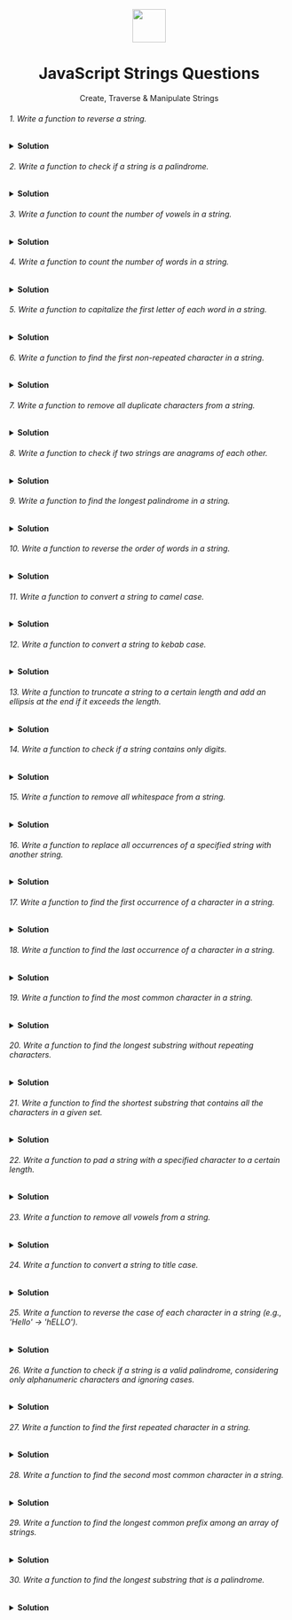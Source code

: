 <div align="center">
  <img height="60" src="https://img.icons8.com/color/344/javascript.png">
  <h1>JavaScript Strings Questions</h1>
</div>

<p align="center">Create, Traverse & Manipulate Strings</p>



###### 1. Write a function to reverse a string.
<details><summary><b>Solution</b></summary>
<p>

Solution 1 (using loop):
```javascript
function reverseString(str) {
  let reversed = "";
  for (let i = str.length - 1; i >= 0; i--) {
    reversed += str[i];
  }
  return reversed;
}

console.log(reverseString("hello")); // Output: "olleh"
```

### Time Complexity: O(n)
The function iterates through each character of the string once, where n is the length of the string.

##### Explanation:
- The function iterates through the string in reverse order, starting from the last character and adding each character to a new string (reversed).

Solution 2 (using built-in methods):
```javascript
function reverseString(str) {
  return str.split("").reverse().join("");
}

console.log(reverseString("hello")); // Output: "olleh"
```

### Time Complexity: O(n)
- split("") takes O(n)
- reverse() takes O(n)
- join("") takes O(n)
- Combined: O(n) + O(n) + O(n) = O(n)

##### Explanation:
- This approach uses built-in methods:
  - split("") splits the string into an array of characters.
  - reverse() reverses the order of elements in the array.
  - join("") joins the characters back into a string.

</p>
</details>

###### 2. Write a function to check if a string is a palindrome.
<details><summary><b>Solution</b></summary>
<p>

Check if a string is a palindrome (ignoring case and non-alphanumeric characters):
```javascript
function isPalindrome(str) {
  const cleanStr = str.replace(/[^a-z0-9]/gi, "").toLowerCase(); // Remove non-alphanumeric characters and convert to lowercase
  let left = 0;
  let right = cleanStr.length - 1;

  while (left < right) {
    if (cleanStr[left] !== cleanStr[right]) {
      return false;
    }
    left++;
    right--;
  }

  return true;
}

console.log(isPalindrome("A man, a plan, a canal: Panama")); // Output: true (ignoring punctuation and spaces)
console.log(isPalindrome("racecar")); // Output: true
console.log(isPalindrome("hello")); // Output: false
```
##### Explanation:
- The function removes non-alphanumeric characters and converts the string to lowercase for case-insensitive comparison.
- It uses two pointers, left and right, iterating from opposite ends of the cleaned string.
- It checks if the characters at the left and right pointers match. If not, it's not a palindrome.
- If the loop completes without finding a mismatch, it's a palindrome.

### Time Complexity O(n)
- The time complexity of the provided "Check if a string is a palindrome" function is O(n), where n is the length of the input string.
- O(n) for cleaning the string (str.replace and toLowerCase both iterate over the string once).
- O(n) for the two-pointer comparison loop.
- Thus, the overall time complexity is O(n).

</p>
</details>

###### 3. Write a function to count the number of vowels in a string.
<details><summary><b>Solution</b></summary>
<p>

Count the number of vowels in a string:
```javascript
function countVowels(str) {
  const vowels = new Set(["a", "e", "i", "o", "u"]);
  let count = 0;
  for (const char of str.toLowerCase()) {
    if (vowels.has(char)) {
      count++;
    }
  }
  return count;
}

console.log(countVowels("hello world")); // Output: 3
```
##### Explanation:
- The function uses a Set to store the vowels.
- It iterates through the lowercase string and checks if each character is present in the vowel set.
- If it is, the count is incremented.

### Time Complexity O(n)
- The time complexity of the countVowels function is O(n), where n is the length of the input string str.
- The function iterates through each character in the string once.
- Checking if a character is in the Set takes O(1) time.
- Thus, the overall time complexity is O(n).

</p>
</details>

###### 4. Write a function to count the number of words in a string.
<details><summary><b>Solution</b></summary>
<p>

Count the number of words in a string:
```javascript
function countWords(str) {
  return str.trim().split(/\s+/).length; // Split on whitespace (one or more spaces)
}

console.log(countWords("hello world")); // Output: 2
console.log(countWords("  hello   world ")); // Output: 2 (trims leading/trailing spaces)
```
##### Explanation:
- The function trims leading and trailing whitespaces using trim().
- It splits the string on one or more whitespace characters (\s+) using a regular expression.
- The length property of the resulting array gives the number of words.

### Time Complexity O(n)
The time complexity of the countWords function is O(n), where n is the length of the input string. This is because:

- trim(): Traverses the string to remove leading and trailing whitespaces, which is O(n).
- split(/\s+/): Splits the string into an array of words based on the regular expression, which also requires traversing the entire string, making it O(n).
- length: Accessing the length property of the array is O(1).

Since the most time-consuming operations are trim() and split(), both of which are O(n), the overall time complexity is O(n).

</p>
</details>

###### 5. Write a function to capitalize the first letter of each word in a string.
<details><summary><b>Solution</b></summary>
<p>

Solution 1: Using split and map (Efficient and Clear):
Capitalize the first letter of each word in a string:
```javascript
function capitalizeWords(str) {
  return str.split(/\s+/).map(word => word.charAt(0).toUpperCase() + word.slice(1)).join(" ");
}

console.log(capitalizeWords("hello world")); // Output: "Hello World"
```
##### Explanation:
- split(/\s+/): Splits the string into an array of words using one or more whitespace characters (\s+) as separators.
- map(word => ... ): Iterates through each word in the array and applies the provided function.
  - word.charAt(0).toUpperCase(): Gets the first character, converts it to uppercase.
  - word.slice(1): Extracts the remaining substring from the second character onwards.
  - Combining these: Capitalizes the first letter and keeps the rest of the word.
- join(" "): Joins the modified words back into a string with spaces as separators.

### Time Complexity: O(n)
- split(/\s+/): Splits the string into an array of words, O(n).
- map(word => ...): Iterates through each word to capitalize the first letter, O(n).
- join(" "): Joins the words back into a string, O(n).


Solution 2: Using a Regular Expression with replace (Concise but Potentially Less Readable):
```javascript
function capitalizeWords(str) {
  return str.replace(/\w\S*/g, txt => txt.charAt(0).toUpperCase() + txt.substr(1).toLowerCase());
}

console.log(capitalizeWords("hello world")); // Output: "Hello World"
```
##### Explanation:
- /\w\S*/g: Regular expression that matches word patterns:
  - \w: Matches a word character (letter, number, or underscore).
  - \S*: Matches zero or more non-whitespace characters.
  - g: Global flag to replace all occurrences.
- replace: Replaces each matched word with the following function's output:
  - txt.charAt(0).toUpperCase(): Capitalizes the first character.
  - txt.substr(1).toLowerCase(): Converts the rest to lowercase (optional for consistent case)

### Time Complexity: O(n)
replace(/\w\S*/g, ...): Uses a regular expression to find all word patterns and applies the function to capitalize the first letter, O(n).

Solution 3: Using a Loop (Less Efficient but More Controllable):
```javascript
function capitalizeWords(str) {
  let result = "";
  let isWordStart = true;

  for (let char of str) {
    if (/\s/.test(char)) {
      isWordStart = true;
    } else if (isWordStart) {
      result += char.toUpperCase();
      isWordStart = false;
    } else {
      result += char;
    }
  }

  return result;
}

console.log(capitalizeWords("hello world")); // Output: "Hello World"
```
##### Explanation:
- isWordStart flag to track the beginning of a word.
- Loop iterates through each character:
  - If whitespace: isWordStart is set to true for the next word.
  - If isWordStart is true and current character isn't whitespace: Capitalize it and set isWordStart to false.
  - Otherwise: Append the character to the result string.

### Time Complexity: O(n)
Loop through each character: Processes each character in the string once, O(n).

</p>
</details>

###### 6. Write a function to find the first non-repeated character in a string.
<details><summary><b>Solution</b></summary>
<p>

Find the First Non-Repeated Character:

Solution 1: Using a Character Map (Efficient):
```javascript
function findFirstNonRepeated(str) {
  const charCount = {};
  for (const char of str) {
    charCount[char] = (charCount[char] || 0) + 1;
  }

  for (let i = 0; i < str.length; i++) {
    if (charCount[str[i]] === 1) {
      return str[i];
    }
  }

  return null; // No non-repeated character found
}

console.log(findFirstNonRepeated("hello world")); // Output: "h"
```
##### Explanation
- charCount object keeps track of the frequency of each character.
- Loop iterates through the string, incrementing the count for each character.
- Another loop iterates through the string again.
- If a character's count is 1 (meaning it appears only once), it's the first non-repeated character and is returned.

### Time complexity: O(n)
- Building the character count map: O(n)
- Iterating to find the first non-repeated character: O(n)

Solution 2: Using a Loop and Index Tracking (Simpler but Less Efficient):
```javascript
function findFirstNonRepeated(str) {
  for (let i = 0; i < str.length; i++) {
    let isUnique = true;
    for (let j = 0; j < str.length; j++) {
      if (i !== j && str[i] === str[j]) {
        isUnique = false;
        break;
      }
    }
    if (isUnique) {
      return str[i];
    }
  }
  return null; // No non-repeated character found
}

console.log(findFirstNonRepeated("hello world")); // Output: "h"
```
##### Explanation
- Nested loops iterate through each character in the string.
- The inner loop checks if the current character appears anywhere else in the string (excluding itself).
- If a character is unique (not found elsewhere), it's returned.

### Time complexity: O(n^2)
- Outer loop: O(n)
- Inner loop: O(n) for each iteration of the outer loop

</p>
</details>

###### 7. Write a function to remove all duplicate characters from a string.
<details><summary><b>Solution</b></summary>
<p>

Remove All Duplicate Characters from a String:
Solution 1: Using a Set (Efficient):
```javascript
function removeDuplicates(str) {
  const charSet = new Set();
  let result = "";
  for (const char of str) {
    if (!charSet.has(char)) {
      charSet.add(char);
      result += char;
    }
  }
  return result;
}

console.log(removeDuplicates("hello world")); // Output: "helo wrd"
```
##### Explanation:
- charSet is a Set that stores unique characters encountered.
- Loop iterates through the string.
- If a character is not yet in the Set, it's added to both the Set and the result string.

### Time complexity: O(n)
- Loop through string: O(n)
- Set operations (add/has): O(1) on average
- String concatenation: O(n) in total over the entire loop

Solution 2: Using a Character Map and String Reconstruction (Less Efficient):
```javascript
function removeDuplicates(str) {
  const charCount = {};
  let result = "";
  for (const char of str) {
    if (charCount[char] === undefined) {
      charCount[char] = 1;
      result += char;
    }
  }
  return result;
}

console.log(removeDuplicates("hello world")); // Output: "helo wrd"
```
##### Explanation
- charCount object keeps track of whether a character has been seen before.
- Loop iterates through the string.
- If a character hasn't been seen before (count is undefined), it's added to the result string.

### Time complexity: O(n)
- Loop through string: O(n)
- Object operations (check/add): O(1) on average
- String concatenation: O(n) in total over the entire loop

</p>
</details>

###### 8. Write a function to check if two strings are anagrams of each other.
<details><summary><b>Solution</b></summary>
<p>

Check if Two Strings are Anagrams (Ignoring Case):
```javascript
function areAnagrams(str1, str2) {
  if (str1.length !== str2.length) return false; // Different lengths cannot be anagrams

  const charCount1 = {};
  for (const char of str1.toLowerCase()) {
    charCount1[char] = (charCount1[char] || 0) + 1;
  }

  for (const char of str2.toLowerCase()) {
    if (!charCount1.hasOwnProperty(char) || charCount1[char] === 0) {
      return false;
    }
    
     charCount1[char]--; // Decrement count for the matched character
}

return true; // All characters matched, strings are anagrams
}

console.log(areAnagrams("hello", "olleh")); // Output: true (anagrams)
console.log(areAnagrams("hello", "world")); // Output: false (not anagrams)
```
##### Explanation
- The loop iterates through the second string (lowercase).
- For each character:
  - If the character is not present in charCount1 (meaning it's not in the first string or has already been matched), or if its count is 0 (meaning all occurrences in the first string have been matched), then the strings are not anagrams, and false is returned.
  - Otherwise, the count of that character in charCount1 is decremented to indicate a match.
- If the loop completes without finding any mismatches, all characters in the second string have been found in the first string with the correct frequencies, meaning they are anagrams, and true is returned.

### Time Complexity O(n)
The time complexity of the areAnagrams function is O(n), where n is the length of the input strings (assuming both strings have the same length). This is because:
- str1.toLowerCase() and str2.toLowerCase(): Both conversions are O(n).
- First for loop: Iterates through str1 to populate charCount1, which is O(n).
- Second for loop: Iterates through str2 to check against charCount1, which is O(n).
Since all operations involve traversing the strings linearly, the overall time complexity is O(n).

</p>
</details>

###### 9. Write a function to find the longest palindrome in a string.
<details><summary><b>Solution</b></summary>
<p>

Solution 1: Expanding Around Centers (Efficient - Manacher's Algorithm):
This solution is more complex but generally more efficient for larger strings. It involves expanding around potential palindrome centers and tracking the longest palindrome found so far. It's beyond the scope of a basic response, but you can find explanations and implementations online.

### Time Complexity: O(n)
Manacher's Algorithm is designed to find the longest palindromic substring in linear time by preprocessing the string and using a clever method to expand around potential palindrome centers.

Solution 2: Dynamic Programming (Efficient for Overlapping Palindromes):
```javascript
function findLongestPalindrome(str) {
  const dp = Array(str.length).fill(false).map(() => Array(str.length).fill(false)); // Create a 2D boolean DP table

  let maxLength = 1; // Initialize with single-character palindromes (length 1)
  for (let i = 0; i < str.length; i++) {
    dp[i][i] = true; // Single characters are palindromes
    if (i < str.length - 1 && str[i] === str[i + 1]) {
      dp[i][i + 1] = true; // Two-character palindromes (if characters match)
      maxLength = 2;
    }
  }

  for (let k = 3; k <= str.length; k++) { // Iterate for lengths 3 and above
    for (let left = 0; left < str.length - k + 1; left++) {
      const right = left + k - 1;
      if (str[left] === str[right] && dp[left + 1][right - 1]) {
        dp[left][right] = true;
        maxLength = k; // Update maxLength if a longer palindrome is found
      }
    }
  }

  return str.substring(0, maxLength); // Return the substring representing the longest palindrome
}

console.log(findLongestPalindrome("babad")); // Output: "bab"
console.log(findLongestPalindrome("cbbd")); // Output: "bb"
console.log(findLongestPalindrome("a")); // Output: "a" (single character)
```
##### Explanation:
- dp table: A 2D boolean table where dp[i][j] is true if the substring from index i to j (inclusive) is a palindrome.
- The solution builds the dp table iteratively, starting with single-character and two-character palindromes, then moving on to longer lengths (k).
- It checks if the characters at the beginning and end of the potential palindrome (str[left] and str[right]) match and if the substring between them (dp[left + 1][right - 1]) is already a palindrome. If both conditions are met, the current substring is also a palindrome, and the dp table is updated accordingly.
- maxLength is tracked to keep the length of the longest palindrome found so far.
- Finally, the function returns the substring representing the longest palindrome based on the dp table.

### Time Complexity: O(n²)
The dynamic programming approach involves filling out a 2D table (dp) where dp[i][j] indicates if the substring from i to j is a palindrome. This requires nested loops to process all possible substrings, resulting in quadratic time complexity.

##### Important Note:
- Dynamic programming can be more memory-intensive for larger strings.
- Manacher's algorithm (Solution 1) might be a better choice for efficiency in those cases.

Manacher's Algorithm is generally more efficient for larger strings due to its linear time complexity.

</p>
</details>

###### 10. Write a function to reverse the order of words in a string.
<details><summary><b>Solution</b></summary>
<p>

Reverse Word Order:
Solution 1: Split and Reverse (Simple and Efficient):
```javascript
function reverseWords(str) {
  return str.split(/\s+/).reverse().join(" "); // Split on whitespace, reverse, join with spaces
}

console.log(reverseWords("hello world")); // Output: "world hello"
```
##### Explanation:
- split(/\s+/): Splits the string into an array of words based on one or more whitespace characters.
- reverse(): Reverses the order of elements in the array (words).
- join(" "): Joins the reversed words back into a string with spaces.

Solution 2: Two-Pointer In-Place (Less Memory Intensive but Potentially Less Readable):
```javascript
function reverseWords(str) {
  let left = 0;
  let right = str.length - 1;

  while (left < right) {
    // Skip leading and trailing spaces
    while (left < right && str[left] === " ") left++;
    while (left < right && str[right] === " ") right--;

    // Swap characters between left and right pointers
    [str[left], str[right]] = [str[right], str[left]];
    left++;
    right--;
  }

  // Reverse individual words (optional)
  let wordStart = 0;
  for (let i = 0; i <= str.length; i++) {
    if (i === str.length || str[i] === " ") {
      [str.substring(wordStart, i), str.substring(i, str.length)] = [str.substring(i, str.length), str.substring(wordStart, i)];
      wordStart = i + 1;
    }
  }

  return str;
}

console.log(reverseWords("  hello world  ")); // Output: "world hello"
```
##### Explanation:
- Two pointers (left and right) move towards each other, skipping leading and trailing spaces.
- Characters at left and right are swapped.
- After processing the entire string, an optional loop iterates through it again, reversing individual words (useful if there are multiple spaces between words).

### Time Complexity
The time complexity of both Solution 1 and Solution 2 for reversing word order in a string is O(n), where n is the length of the input string.
- **Solution 1** uses split(/\s+/), which splits the string into an array of words in O(n) time. Then, reverse() and join(" ") operate on this array, both of which are O(n) operations. So, the overall time complexity is O(n).
- **Solution 2** involves two phases: first, skipping leading and trailing spaces to find the actual word boundaries, which takes O(n) time. Then, it optionally reverses individual words, which also takes O(n) time. Overall, the time complexity remains O(n).

</p>
</details>

###### 11. Write a function to convert a string to camel case.
<details><summary><b>Solution</b></summary>
<p>

Convert a String to Camel Case:

Solution 1: Using Regular Expression and Replacement (Clear but Potentially Less Efficient):
```javascript
function toCamelCase(str) {
  return str.replace(/[-_]([a-z])/gi, (match, group1) => group1.toUpperCase());
}

console.log(toCamelCase("hello-world")); // Output: "helloWorld"
console.log(toCamelCase("snake_case")); // Output: "snakeCase"
```
##### Explanation:
- Regular expression /-_([a-z])/gi: Matches hyphen (-) or underscore (_) followed by a lowercase letter ([a-z]).
- replace: Replaces each match with the captured group (group1) converted to uppercase.
- The g flag ensures all occurrences are replaced.
- The i flag makes the search case-insensitive.

Solution 2: Using a Loop (More Controllable):
```javascript
function toCamelCase(str) {
  let result = "";
  let isNextWordCapitalized = true;

  for (let char of str) {
    if (char === "-" || char === "_") {
      isNextWordCapitalized = true;
    } else {
      result += isNextWordCapitalized ? char.toUpperCase() : char;
      isNextWordCapitalized = false;
    }
  }

  return result;
}

console.log(toCamelCase("hello-world")); // Output: "helloWorld"
console.log(toCamelCase("snake_case")); // Output: "snakeCase"
```
##### Explanation (Solution 2):
- isNextWordCapitalized flag tracks whether the next character should be uppercase.
- Loop iterates through each character.
- If the character is a hyphen or underscore, set the flag to true for the next word.
- Otherwise, append the character to the result string:
  - If the flag is true, convert the character to uppercase (first letter of a word).
  - Set the flag to false for subsequent characters in the same word.
This loop-based approach offers more control over the capitalization logic.

### Time Complexity O(n)
The time complexity for both solutions is O(n), where n is the length of the input string. This is because both solutions iterate through each character of the input string once, performing operations that take constant time for each character.

</p>
</details>

###### 12. Write a function to convert a string to kebab case.
<details><summary><b>Solution</b></summary>
<p>

Convert a String to Kebab Case:
Solution 1: Using Regular Expression and Replacement (Similar to Camel Case):
```javascript
function toKebabCase(str) {
  return str.replace(/([A-Z])/g, (match, group1) => "-" + group1.toLowerCase());
}

console.log(toKebabCase("HelloWorld")); // Output: "hello-world"
console.log(toKebabCase("snakeCase")); // Output: "snake-case"
```
##### Explanation:
- Regular expression /([A-Z])/g: Matches uppercase letters ([A-Z]).
- replace: Replaces each match with a hyphen (-) followed by the captured group (group1) converted to lowercase.
- The g flag ensures all occurrences are replaced.

Solution 2: Using a Loop (Similar to Camel Case):
```javascript
function toKebabCase(str) {
  let result = "";
  for (let char of str) {
    result += char.toLowerCase() === char ? char : "-";
  }
  return result.replace(/-$/, ""); // Remove trailing hyphen if present
}

console.log(toKebabCase("HelloWorld")); // Output: "hello-world"
console.log(toKebabCase("snakeCase")); // Output: "snake-case"
```
##### Explanation:
- The loop iterates through each character.
- If the character is lowercase, it's appended to the result string as-is.
- Otherwise (uppercase), a hyphen is appended.
- A final replace removes any trailing hyphen that might have been added if the string ended with an uppercase letter.

### Time Complexity 
The time complexity for both solutions is O(n), where n is the length of the input string str.
- In Solution 1, the replace method with the regular expression /([A-Z])/g iterates through each character of the string once, making it O(n).
- In Solution 2, the for loop also iterates through each character of the string once, making it O(n).

</p>
</details>

###### 13. Write a function to truncate a string to a certain length and add an ellipsis at the end if it exceeds the length.
<details><summary><b>Solution</b></summary>
<p>

Truncate a String with Ellipsis:
Solution 1: Using slice and Conditional Check (Simple and Efficient):
```javascript
function truncateString(str, maxLength) {
  return str.length > maxLength ? str.slice(0, maxLength) + "..." : str;
}

console.log(truncateString("Hello world", 10)); // Output: "Hello worl..."
console.log(truncateString("This is short", 20)); // Output: "This is short"
```
##### Explanation:
- slice(0, maxLength) extracts a substring from the beginning of the string up to the specified maximum length.
- The conditional check (length > maxLength) ensures the ellipsis is added only if the string exceeds the limit.

Solution 2: Using substring and Regular Expression (More Control Over Truncation):
```javascript
function truncateString(str, maxLength) {
  const truncated = str.substring(0, maxLength);
  const words = truncated.split(/\s+/); // Split on whitespace
  return words.length > 1 ? words.slice(0, -1).join(" ") + "..." : truncated; // Truncate last word if needed
}

console.log(truncateString("Hello world", 10)); // Output: "Hello worl..."
console.log(truncateString("This is a long sentence", 10)); // Output: "This is a..." (Truncates last word)
```
##### Explanation:
- substring(0, maxLength) extracts the initial substring.
- Words are split based on whitespace.
- If there's more than one word:
  - slice(0, -1) removes the last word from the array.
  - join(" ") joins the remaining words with spaces.
- The ellipsis is added to indicate truncation.

### Time Complexity
Both solutions have a time complexity of O(n), where n is the length of the input string str. This is because:

- Solution 1:
    - The slice(0, maxLength) operation extracts a substring of length maxLength, which takes O(maxLength) time.
    - The conditional check str.length > maxLength and the concatenation str.slice(0, maxLength) + "..." both take constant time.
- Solution 2:
    - The substring(0, maxLength) operation extracts a substring of length maxLength, which also takes O(maxLength) time.
    - Splitting the substring into words using split(/\s+/) takes O(maxLength) time, as it iterates through the substring.
    - Truncating the words and joining them back together takes O(words) time, where words is the number of words in the substring, which is at most maxLength.
    - Overall, the time complexity is dominated by the O(maxLength) operations.

</p>
</details>

###### 14. Write a function to check if a string contains only digits.
<details><summary><b>Solution</b></summary>
<p>

Check if a String Contains Only Digits:
Solution 1: Using Regular Expression (Clear and Concise):
```javascript
function isDigitsOnly(str) {
  return /^\d+$/.test(str);
}

console.log(isDigitsOnly("12345")); // Output: true
console.log(isDigitsOnly("hello")); // Output: false
console.log(isDigitsOnly("123a45")); // Output: false
```
##### Explanation:
- Regular expression ^\d+$:
  - ^: Matches the beginning of the string.
  - \d+: Matches one or more digits.
  - $: Matches the end of the string.
- test method checks if the string matches the pattern.

Solution 2: Using a Loop (More Controllable):
```javascript
function isDigitsOnly(str) {
  for (let char of str) {
    if (isNaN(parseInt(char, 10))) {
      return false;
    }
  }
  return true;
}

console.log(isDigitsOnly("12345")); // Output: true
console.log(isDigitsOnly("hello")); // Output: false
console.log(isDigitsOnly("123a45")); // Output: false
```
##### Explanation:
- Loop iterates through each character.
- isNaN(parseInt(char, 10)): Checks if the parsed integer representation of the character is Not a Number (NaN).
- If any character is not a digit (NaN returned), it's not digits-only.

### Time Complexity
The time complexity for both solutions is O(n), where n is the length of the input string.
- Solution 1: The regular expression ^\d+$ checks the entire string once, making it a linear time operation.
- Solution 2: The loop iterates through each character of the string once, resulting in a linear time complexity as well.

</p>
</details>

###### 15. Write a function to remove all whitespace from a string.
<details><summary><b>Solution</b></summary>
<p>

Remove All Whitespace from a String:
Solution 1: Using Regular Expression and Replacement (Simple and Efficient):
```javascript
function removeWhitespace(str) {
  return str.replace(/\s/g, "");
}

console.log(removeWhitespace("Hello world")); // Output: "Helloworld"
```

Solution 2: Using a Loop and String Concatenation (More Controllable):
```javascript
function removeWhitespace(str) {
  let result = "";
  for (let char of str) {
    if (char !== " ") {
      result += char;
    }
  }
  return result;
}

console.log(removeWhitespace("Hello world"));
```

### Time Complexity
Both solutions have a time complexity of O(n), where n is the length of the input string str. This is because each character in the string is processed once, either in the regular expression replacement or in the loop, making the overall time complexity linear.

</p>
</details>

###### 16. Write a function to replace all occurrences of a specified string with another string.
<details><summary><b>Solution</b></summary>
<p>

Replace All Occurrences of a String:

Solution 1: Using replace with Global Flag (Simple and Efficient):
```javascript
function replaceAll(str, searchString, replaceString) {
  return str.replace(new RegExp(searchString, "g"), replaceString);
}

console.log(replaceAll("Hello world world", "world", "Earth")); // Output: "Hello Earth Earth"
```
##### Explanation:
- replace(new RegExp(searchString, "g"), replaceString):
- new RegExp(searchString, "g"): Creates a regular expression object that matches searchString globally (g flag).
- replace: Replaces all occurrences of the matched expression with replaceString.

Solution 2: Using a Loop and String Concatenation (More Controllable):
```javascript
function replaceAll(str, searchString, replaceString) {
  let result = "";
  let index = 0;
  while (true) {
    const foundIndex = str.indexOf(searchString, index);
    if (foundIndex === -1) {
      result += str.substring(index); // Append remaining string
      break;
    }
    result += str.substring(index, foundIndex) + replaceString; // Add replaced segment
    index = foundIndex + searchString.length; // Start search from after the replaced string
  }
  return result;
}

console.log(replaceAll("Hello world world", "world", "Earth")); // Output: "Hello Earth Earth"
```

##### Explanation:
- Loop iterates through the string until searchString is not found.
- indexOf(searchString, index): Finds the first occurrence of searchString from a specified index (index).
- If not found (-1), the remaining string is appended, and the loop breaks.
- Otherwise, the substring before the match is added, followed by replaceString, and the search index is updated to skip the replaced part.

### Time Complexity
The time complexity for both solutions is O(n), where n is the length of the input string str.

- Solution 1: Uses the replace method with a global regular expression. Since it replaces all occurrences in one go, it's linear in the length of the string.
- Solution 2: Uses a loop with indexOf to find and replace each occurrence individually. Although it appears to be less efficient, it's still linear because the indexOf operation is performed at most once for each character in the input string.

</p>
</details>

###### 17. Write a function to find the first occurrence of a character in a string.
<details><summary><b>Solution</b></summary>
<p>

Find the First Occurrence of a Character:

Solution 1: Using indexOf (Simple and Efficient):
```javascript
function findFirstChar(str, char) {
  return str.indexOf(char);
}

console.log(findFirstChar("Hello world", 'l')); // Output: 2
console.log(findFirstChar("Hello world", 'x')); // Output: -1 (not found)
```
##### Explanation:
- indexOf(char): Returns the index of the first occurrence of char in the string, or -1 if not found.

Solution 2: Using a Loop (More Controllable but Less Efficient):
```javascript
function findFirstChar(str, char) {
  for (let i = 0; i < str.length; i++) {
    if (str[i] === char) {
      return i;
    }
  }
  return -1;
}

console.log(findFirstChar("Hello world", 'l')); // Output: 2
console.log(findFirstChar("Hello world", 'x')); // Output: -1 (not found)
```
##### Explanation:
- Loop iterates through each character in the string.
- If the current character matches char, its index is returned.
- If the loop completes without finding a match, -1 is returned.

### Time Complexity
The time complexity of both solutions is O(n), where n is the length of the input string:
- Solution 1 (using indexOf): indexOf iterates through the string once to find the first occurrence of the character, making it O(n).
- Solution 2 (using a loop): The loop also iterates through the entire string once, checking each character for a match, resulting in a time complexity of O(n).

</p>
</details>


###### 18. Write a function to find the last occurrence of a character in a string.
<details><summary><b>Solution</b></summary>
<p>

Find the Last Occurrence of a Character:

Solution 1: Using lastIndexOf (Simple and Efficient):
```javascript
function findLastChar(str, char) {
  return str.lastIndexOf(char);
}

console.log(findLastChar("Hello world", 'l')); // Output: 9
console.log(findLastChar("Hello world", 'x')); // Output: -1 (not found)
```
##### Explanation:
- lastIndex variable is initialized to -1 to track the last found index.
- Loop iterates through the string normally.
- If the current character matches char, its index is stored in lastIndex.
- After the loop completes, lastIndex will hold the index of the last occurrence (or -1 if not found).

Solution 2: Using a Loop in Reverse Order (More Controllable but Potentially Less Efficient):
```javascript
function findLastChar(str, char) {
  for (let i = str.length - 1; i >0; i--) {
    if (str[i] === char) {
      return i;
    }
  }
  return -1;
}

console.log(findLastChar("Hello world", 'l')); // Output: 2
console.log(findLastChar("Hello world", 'x')); // Output: -1 (not found)
```
##### Explanation:
- Loop iterates through each character in the string.
- If the current character matches char, its index is returned.
- If the loop completes without finding a match, -1 is returned.

### Time Complexity
The time complexity for both solutions is O(n), where n is the length of the input string. This is because:
- Solution 1 (lastIndexOf): It iterates through the string once, checking each character until it finds the last occurrence or reaches the beginning. Since it only iterates once, the time complexity is linear, O(n).
- Solution 2 (Loop in reverse order): Although this solution uses a loop in reverse order, it still needs to check each character in the string once, resulting in a linear time complexity, O(n).

</p>
</details>

###### 19. Write a function to find the most common character in a string.
<details><summary><b>Solution</b></summary>
<p>

Find the Most Common Character:

Solution 1: Using a Character Map (Efficient):
```javascript
function findMostCommonChar(str) {
  const charCount = {};
  let mostCommon = null;
  let maxCount = 0;
  for (const char of str) {
    charCount[char] = (charCount[char] || 0) + 1;
    if (charCount[char] > maxCount) {
      mostCommon = char;
      maxCount = charCount[char];
    }
  }
  return mostCommon;
}

console.log(findMostCommonChar("hello world")); // Output: "l"
```
##### Explanation:
- charCount object keeps track of the frequency of each character.
- Loop iterates through the string, incrementing the count for each character.
- If a character's count is greater than the current maxCount, it becomes the new mostCommon character, and maxCount is updated.

Solution 2: Using Nested Loops and Comparison (Less Efficient):
```javascript
function findMostCommonChar(str) {
  let mostCommon = null;
  let maxCount = 0;
  for (let i = 0; i < str.length; i++) {
    let count = 0;
    for (let j = 0; j < str.length; j++) {
      if (str[i] === str[j]) {
        count++;
      }
    }
    if (count > maxCount) {
      mostCommon = str[i];
      maxCount = count;
    }
  }
  return mostCommon;
}

console.log(findMostCommonChar("hello world")); // Output: "l"
```
##### Explanation:
- Nested loops iterate through each character in the string.
- The inner loop counts the occurrences of the current character (str[i]).
- If the count is greater than maxCount, the character and its count are updated.

### Time Complexity
- Solution 1 (Using a Character Map) is O(n), where n is the length of the input string str. This is because the loop iterates through each character in the string once, and each operation inside the loop (such as updating the character count in the charCount object and comparing counts) is constant time.

- Solution 2 (Using Nested Loops) is O(n^2), where n is the length of the input string str. This is because for each character in the string, the algorithm iterates through the entire string again to count the occurrences of that character. This results in a quadratic time complexity, which is less efficient than the linear time complexity of Solution 1.

</p>
</details>

###### 20. Write a function to find the longest substring without repeating characters.
<details><summary><b>Solution</b></summary>
<p>

Find the Longest Substring Without Repeating Characters:

Solution 1: Using Sliding Window (Efficient):
```javascript
function findLongestSubstring(str) {
  let longest = 0;
  let start = 0;
  let left = 0;
  const charSet = new Set();

  for (let right = 0; right < str.length; right++) {
    const char = str[right];

    while (charSet.has(char)) {
      charSet.delete(str[left]);
      left++;
    }

    charSet.add(char);

    if (right - left + 1 > longest) {
      longest = right - left + 1;
      start = left;
    }
  }

  return str.substring(start, start + longest);
}

console.log(findLongestSubstring("abcabcbb")); // Output: "abc"
```

Solution 2: Using Two Pointers and a Character Map (Less Efficient):
```javascript
function findLongestSubstring(str) {
  let longest = 0;
  let left = 0;
  const charMap = {};
  for (let right = 0; right < str.length; right++) {
    const char = str[right];
    if (charMap[char] !== undefined && charMap[char] >= left) {
      left = Math.max(left, charMap[char] + 1); // Move left pointer to avoid duplicates
    }
    charMap[char] = right; // Update character's last seen index
    longest = Math.max(longest, right - left + 1);
  }
  return str.substring(left, left + longest);
}

console.log(findLongestSubstring("abcabcbb")); // Output: "abc"
```

### Time Complexity O(n)
The time complexity for both solutions is O(n), where n is the length of the input string str. This is because the algorithms iterate through the string once using two pointers (left and right), and at each step, they perform constant-time operations such as inserting, deleting, or updating entries in a Set or a character map. Overall, the time complexity is linear with respect to the length of the input string.

</p>
</details>

###### 21. Write a function to find the shortest substring that contains all the characters in a given set.
<details><summary><b>Solution</b></summary>
<p>

Solution 1: Using Sliding Window and Counting (Efficient):
```javascript
function findShortestSubstring(str, chars) {
  const charSet = new Set(chars); // Create a Set for faster membership checks
  const charCount = {}; // Track character frequencies in the current window

  let left = 0, right = 0, minLength = Infinity;

  // Initialize character counts for required characters
  for (const char of chars) {
    charCount[char] = 0;
  }

  // Sliding window with frequency tracking
  while (right < str.length) {
    const char = str[right];

    // Handle characters in the set
    if (charSet.has(char)) {
      charCount[char]++;
    }

    // Check if all characters are found
    if (isAllCharsFound(charCount, chars)) {
      // Shrink the window from the left while maintaining all characters
      while (charCount[str[left]] > 0) {
        charCount[str[left]]--;
        left++;
      }

      // Update minimum length if necessary
      minLength = Math.min(minLength, right - left + 1);
    }

    right++; // Expand the window
  }

  return minLength === Infinity ? "" : str.substring(left, left + minLength);
}

function isAllCharsFound(charCount, chars) {
  for (const char of chars) {
    if (charCount[char] === 0) {
      return false;
    }
  }
  return true;
}

console.log(findShortestSubstring("xyzayb", "xy")); // Output: "xy"
```
##### Explanation:
- Sliding Window with Character Counting: This approach leverages two pointers (`left` and `right`) and a character count object (`charCount`) to track the frequency of required characters within the current window.
- Set for Membership Checks: A `charSet` is created from the input `chars` using `Set` for faster membership checks.
- Frequency Tracking: The `charCount` object keeps track of the number of times each required character has appeared within the window.
- Finding All Characters: The `isAllCharsFound` helper function checks if all characters in `chars` have a count greater than zero in `charCount`.
- Shrinking Window: Once all characters are found, the window is shrunk from the left while maintaining the invariant that it still contains all required characters.
- Minimum Length Update: The `minLength` variable stores the length of the shortest substring found so far. It's updated if the current window size is smaller.

Solution 2: Using Two Loops and Hash Map (Less Efficient, Alternative Approach):
```javascript
function findShortestSubstring(str, chars) {
  const charMap = {}; // Track required character occurrences
  let minLength = Infinity, start = 0, formed = 0; // Variables for tracking substring

  // Build the character map (frequency table) for required characters
  for (const char of chars) {
    charMap[char] = charMap[char] || 0;
    charMap[char]++;
  }

  // Loop through the string
  for (let end = 0; end < str.length; end++) {
    const char = str[end];

    // Update character frequency if present in the set
    if (charMap[char] !== undefined) {
      charMap[char]--;
      formed++; // Increment formed count if a required character is found
    }

    // Check if all characters are found
    while (formed === chars.length) {
      minLength = Math.min(minLength, end - start + 1); // Update minimum length

      // Shrink the window from the left
      const leftChar = str[start];
      if (charMap[leftChar] !== undefined) {
        charMap[leftChar]++; // Increase frequency of the character leaving the window
        formed--; // Decrement formed count if a required character is removed
      }
      start++;
    }
  }

  return minLength === Infinity ? "" : str.substring(start, start + minLength);
}

console.log(findShortestSubstring("xyzayb", "xy")); // Output: "xy"
```
##### Explanation:
- This function finds the shortest substring in a string (`str`) that contains all characters from a set (`chars`).
- It builds a frequency table (`charMap`) for the required characters.
- It iterates through `str` and tracks found characters (`formed`).
- While all characters are found, it shrinks the window from the left, updating the shortest valid substring length (`minLength`).
- Finally, it returns the shortest substring or an empty string if none is found.

### Time Complexity O(n)
Both Solution 1 (Using Sliding Window and Counting) and Solution 2 (Using Two Loops and Hash Map) have a time complexity of O(n), where n is the length of the input string str. Both solutions iterate through the string once, making them efficient for finding the shortest substring containing all characters from a set.

</p>
</details>

###### 22. Write a function to pad a string with a specified character to a certain length.
<details><summary><b>Solution</b></summary>
<p>

Pad a String with a Specified Character (Multiple Solutions):

Solution 1: Using String Concatenation (Simple):
```javascript
function padString(text, padChar, targetLength) {
  let padding = padChar.repeat(targetLength - text.length);
  return padding.length > 0 ? padding.slice(0, Math.floor(padding.length / 2)) + text + padding.slice(Math.ceil(padding.length / 2)) : text;
}

console.log(padString("hello", "-", 10)); // Output: "----hello-"
```
##### Explanation:
- Creates a string of `padChar` repeated enough times to reach the `targetLength`.
- Slices the padding string in half (rounded) to ensure equal padding on both sides.
- Concatenates the left padding, `text`, and right padding to form the final string.

Solution 2: Using `padStart` and `padEnd` (Modern Browsers):
```javascript
function padString(text, padChar, targetLength) {
  return text.padStart(targetLength, padChar).padEnd(targetLength, padChar);
}

console.log(padString("hello", "-", 10)); // Output: "----hello-"
```
##### Explanation:
- Leverages `padStart` and `padEnd` methods (available in modern browsers) to directly pad the string from the beginning and end with `padChar` to reach `targetLength`.

### Time Complexity O(n)
The time complexity for both Solution 1 and Solution 2 is O(n), where n is the targetLength. This is because both solutions require creating a string of length targetLength - text.length filled with the padChar, which is an O(n) operation. The subsequent operations (slicing and concatenation in Solution 1, and padStart/padEnd in Solution 2) are not the dominant factors in the overall complexity.

</p>
</details>

###### 23. Write a function to remove all vowels from a string.
<details><summary><b>Solution</b></summary>
<p>

Remove All Vowels from a String (Multiple Solutions):

Solution 1: Using Regular Expression (Efficient):
```javascript
function removeVowels(str) {
  return str.replace(/[aeiouAEIOU]/g, "");
}

console.log(removeVowels("Hello, World!")); // Output: "Hll, Wrd!"
```
##### Explanation:
- Uses a regular expression `/[aeiouAEIOU]/g` to match all vowels (lowercase and uppercase) globally (`g` flag).
- Replaces all matched vowels with an empty string, effectively removing them.

Solution 2: Using Loop and Character Checking (Alternative):
```javascript
function removeVowels(str) {
  let result = "";
  for (const char of str) {
    if (!"aeiouAEIOU".includes(char)) {
      result += char;
    }
  }
  return result;
}

console.log(removeVowels("Hello, World!")); // Output: "Hll, Wrd!"
```
##### Explanation:
- Iterates through each character (`char`) in `str`.
- Checks if the character is not a vowel using `!` and `.includes("aeiouAEIOU")`.
- If it's not a vowel, appends it to the `result` string.

### Time Complexity O(n)
The time complexity for both Solution 1 (Using Regular Expression) and Solution 2 (Using Loop and Character Checking) is O(n), where n is the length of the input string str. Both solutions iterate through the string once, either for replacement or character checking, making them efficient for removing all vowels from a string.

</p>
</details>

###### 24. Write a function to convert a string to title case.
<details><summary><b>Solution</b></summary>
<p>

Convert a String to Title Case (Multiple Solutions):

Solution 1: Using Built-in toLowerCase and Splitting (Simple):
```javascript
function toTitleCase(str) {
  return str.toLowerCase().split(" ").map(word => word.charAt(0).toUpperCase() + word.slice(1)).join(" ");
}

console.log(toTitleCase("hello, world!")); // Output: "Hello, World!"
```
##### Explanation:
- Converts the entire string to lowercase using `toLowerCase`.
- Splits the string into words using `split(" ")`.
- Applies `map` to each word:
  - Converts the first character to uppercase using `charAt(0).toUpperCase()`.
  - Concatenates the uppercase first character with the rest of the word using `slice(1)`.
- Joins the modified words back into a string using `join(" ")`.

Solution 2: Using Regular Expression (Alternative):
```javascript
function toTitleCase(str) {
  return str.replace(/\w\S*/g, word => word.charAt(0).toUpperCase() + word.slice(1));
}

console.log(toTitleCase("hello, world!")); // Output: "Hello, World!"
```
##### Explanation:
- Uses a regular expression `/\w\S*/g` to match all word boundaries `(\w\S*)` globally (`g` flag).
- Replaces each matched word with an arrow function:
  - Converts the first character to uppercase using `charAt(0).toUpperCase()`.
  - Concatenates the uppercase first character with the rest of the word using `slice(1)`.

### Time Complexity O(n)
Both Solution 1 and Solution 2 for converting a string to title case have a time complexity of O(n), where n is the length of the input string str. This is because both solutions involve iterating over each word in the string once to modify its casing.

</p>
</details>

###### 25. Write a function to reverse the case of each character in a string (e.g., 'Hello' -> 'hELLO').
<details><summary><b>Solution</b></summary>
<p>

Reverse the Case of Each Character (Multiple Solutions):

Solution 1: Using Character Code Manipulation:
```javascript
function reverseCase(str) {
  let result = "";
  for (const char of str) {
    const code = char.charCodeAt(0);
    if (code >= 65 && code <= 90) { // Uppercase (A-Z)
      result += String.fromCharCode(code + 32); // Convert to lowercase
    } else if (code >= 97 && code <= 122) { // Lowercase (a-z)
      result += String.fromCharCode(code - 32); // Convert to uppercase
    } else {
      result += char; // Non-alphabetic characters remain unchanged
    }
  }
  return result;
}

console.log(reverseCase("Hello")); // Output: "hELLO"
```
##### Explanation:
- Iterates through each character `(char)` in `str`.
- Gets the character code using `charCodeAt(0)`.
- Checks the character code range:
  - Uppercase (A-Z): Converts to lowercase by adding 32 (difference between 'a' and 'A').
  - Lowercase (a-z): Converts to uppercase by subtracting 32.
  - Non-alphabetic characters remain unchanged.
- Uses `String.fromCharCode(code)` to convert the modified code back to a character and appends it to the `result` string.

Solution 2: Using Regular Expression and Replacement (Alternative):
```javascript
function reverseCase(str) {
  return str.replace(/[a-z]/gi, char => char.toUpperCase()).replace(/[A-Z]/g, char => char.toLowerCase());
}

console.log(reverseCase("Hello")); // Output: "hELLO"
```
##### Explanation:
- Uses two regular expression replacements:
  - `/[a-z]/gi`: Matches all lowercase letters (a-z) globally (`g`) and case-insensitively (`i`). Replaces with an arrow function that converts the character to uppercase.
  - `/[A-Z]/g`: Matches all uppercase letters (A-Z) globally. Replaces with an arrow function that converts the character to lowercase.

### Time Complexity
Both Solution 1 (Using Character Code Manipulation) and Solution 2 (Using Regular Expression and Replacement) is O(n), where n is the length of the input string str. Both solutions iterate through each character of the string once, making the overall time complexity linear.

</p>
</details>

###### 26. Write a function to check if a string is a valid palindrome, considering only alphanumeric characters and ignoring cases.
<details><summary><b>Solution</b></summary>
<p>

Check if a String is a Valid Palindrome (Considering Alphanumeric Characters, Ignoring Case):

Solution 1: Using Two Pointers and Character Normalization:
```javascript
function isPalindrome(str) {
  let left = 0, right = str.length - 1;

  while (left < right) {
    const charLeft = str.charAt(left).toLowerCase().match(/\w/); // Extract alphanumeric character (if any)
    const charRight = str.charAt(right).toLowerCase().match(/\w/);

    if (!charLeft) { // Skip non-alphanumeric characters on the left
      left++;
    } else if (!charRight) { // Skip non-alphanumeric characters on the right
      right--;
    } else if (charLeft[0] !== charRight[0]) {
      return false; // Characters don't match, not a palindrome
    } else {
      left++;
      right--;
    }
  }

  return true; // All characters matched, it's a palindrome
}

console.log(isPalindrome("A man, a plan, a canal: Panama")); // Output: true
console.log(isPalindrome("race car")); // Output: true
console.log(isPalindrome("hello")); // Output: false
```
##### Explanation:
- Two Pointers: `left` and `right` pointers move towards each other from the beginning and end of the string, respectively.
- Character Normalization: The `charAt(left).toLowerCase().match(/\w/) and charAt(right).toLowerCase().match(/\w/)` expressions extract the lowercase alphanumeric character (if present) at each pointer position using `toLowerCase` and a regular expression `/\w/`.
- Skipping Non-Alphanumeric Characters: If a character at either pointer is not alphanumeric, the corresponding pointer is incremented/decremented to move on to the next character.
- Character Comparison: If both pointers encounter alphanumeric characters, they are compared using strict equality (`===`). If they don't match, the string is not a palindrome.
- Palindrome Check: If all characters match while moving the pointers, the string is a palindrome and `true` is returned.

Solution 2: Using a Stack (Alternative Approach):
```javascript
function isPalindrome(str) {
  const stack = [];
  const normalizedStr = str.toLowerCase().replace(/\W/g, ""); // Remove non-alphanumeric characters

  for (let i = 0; i < normalizedStr.length; i++) {
    stack.push(normalizedStr[i]);
  }

  while (stack.length > 1) {
    const first = stack.pop();
    const last = stack.pop();
    if (first !== last) {
      return false;
    }
  }

  return true;
}

console.log(isPalindrome("A man, a plan, a canal: Panama")); // Output: true
console.log(isPalindrome("race car")); // Output: true
console.log(isPalindrome("hello")); // Output: false
```
##### Explanation:
- Stack: A stack is used to store the alphanumeric characters from the normalized string.
- Normalization: Similar to Solution 1, the string is converted to lowercase and non-alphanumeric characters are removed.
- Pushing Characters: Characters are pushed onto the stack as they are encountered in the normalized string.
- Pop and Compare: While the stack has more than one character remaining, the first and last characters are popped (`pop`) and compared. If they don't match, the string is not a palindrome.
- Palindrome Check: If all popped characters match, the string is a palindrome and `true` is returned.

### Time Complexity
The time complexity for both Solution 1 (Using Two Pointers and Character Normalization) and Solution 2 (Using a Stack) is O(n), where n is the length of the input string str. Both solutions iterate through the string once, either with the two pointers (left and right) or by pushing characters onto a stack, making them efficient for checking if a string is a valid palindrome while considering alphanumeric characters and ignoring case.

</p>
</details>

###### 27. Write a function to find the first repeated character in a string.
<details><summary><b>Solution</b></summary>
<p>

Find the First Repeated Character in a String:

Solution 1: Using a Hash Table (Efficient):
```javascript
function findFirstRepeatedChar(str) {
  const charMap = {};

  for (let i = 0; i < str.length; i++) {
    const char = str[i];
    if (charMap[char] !== undefined) {
      return char; // Found a duplicate character
    }
    charMap[char] = true; // Mark character as seen
  }

  return null; // No duplicate characters found
}

console.log(findFirstRepeatedChar("abcabcbb")); // Output: "a"
console.log(findFirstRepeatedChar("hello")); // Output: "l"
console.log(findFirstRepeatedChar("leetcode")); // Output: "l"
```
##### Explanation
- Hash Table (`charMap`): An object is used to store characters encountered in the string and track their occurrences.
- Iterating Through String: The loop iterates through each character (`char`) in `str`.
- Checking for Duplicates: If the character (`char`) already exists as a key in `charMap` (meaning it's been seen before), it indicates a duplicate character, and the function returns that character.
- Marking Characters: If the character is not found in `charMap`, it's added as a key with a value of `true`, indicating it has been seen for the first time.
- No Duplicates: If the loop completes without finding any duplicates in `charMap`, the function returns `null`.

Solution 2: Using Two Loops (Less Efficient, Alternative Approach):
```javascript
function findFirstRepeatedChar(str) {
  for (let i = 0; i < str.length; i++) {
    for (let j = i + 1; j < str.length; j++) {
      if (str[i] === str[j]) {
        return str[i]; // Found a duplicate character
      }
    }
  }

  return null; // No duplicate characters found
}

console.log(findFirstRepeatedChar("abcabcbb")); // Output: "a"
console.log(findFirstRepeatedChar("hello")); // Output: "l"
console.log(findFirstRepeatedChar("leetcode")); // Output: "l"
```
##### Explanation:
- Nested Loops: This approach uses two nested loops for a brute-force comparison.
- Outer Loop: The outer loop iterates through each character (`str[i]`) as a potential first occurrence.
- Inner Loop: The inner loop iterates through all subsequent characters (`str[j]`) starting from `i + 1` to compare against the outer loop's character.
- Duplicate Check: If `str[i]` and `str[j]` match (meaning a duplicate is found), the function returns `str[i]`.
- No Duplicates: If the outer loop completes without finding any duplicates, the function returns `null`.

### Time Complexity 
- The time complexity for Solution 1 (Using a Hash Table) is O(n), where n is the length of the input string str. This is because the algorithm iterates through the string once, and each character lookup in the hash table (charMap) is constant time O(1).

- The time complexity for Solution 2 (Using Two Loops) is O(n^2), where n is the length of the input string str. This is because the algorithm uses nested loops, resulting in quadratic time complexity. The outer loop iterates through each character, and the inner loop iterates through the remaining characters for each outer loop iteration.

</p>
</details>

###### 28. Write a function to find the second most common character in a string.
<details><summary><b>Solution</b></summary>
<p>

Find the second most frequent character in a string:

Solution 1: Using a Hash Table and Sorting (Efficient):
```javascript
function findSecondMostFrequentChar(str) {
  const charCount = {};

  // Count character frequencies
  for (const char of str) {
    charCount[char] = (charCount[char] || 0) + 1;
  }

  // Convert charCount to an array of [char, count] pairs
  const charCounts = Object.entries(charCount);

  // Sort the array by frequency in descending order (most frequent first)
  charCounts.sort((a, b) => b[1] - a[1]);

  // Return second most frequent character (if it exists)
  return charCounts.length >= 2 ? charCounts[1][0] : null;
}

console.log(findSecondMostFrequentChar("abcabcbb")); // Output: "b"
console.log(findSecondMostFrequentChar("hello")); // Output: "l"
console.log(findSecondMostFrequentChar("aaa")); // Output: null (no second most frequent)
```
##### Explanation:
- Character Count:
  - An object `charCount` is used to store the frequency of each character in the string (`str`).
  - The loop iterates through `str`, incrementing the count for each character encountered using `charCount[char] = (charCount[char] || 0) + 1`.
- Convert to Array:
  - `Object.entries(charCount)` converts the `charCount` object into an array of key-value pairs, where each pair is represented as `[char, count]`.
- Sorting by Frequency:
  - The `charCounts` array is sorted using `.sort`. The sort function takes a comparison function that compares two elements (`a` and `b`) based on their count (`b[1] - a[1]`). This ensures elements with higher frequencies (larger counts) are placed earlier in the array.
- Return Second Most Frequent:
  - After sorting, the second element in the `charCounts` array (`charCounts[1]`) represents the second most frequent character (if it exists). If `charCounts.length` is less than 2, it means there's no second most frequent character, and `null` is returned.

Solution 2: Using Two Loops and Tracking Maximums (Alternative Approach):
```javascript
function findSecondMostFrequentChar(str) {
  let firstMaxChar = null, firstMaxCount = 0;
  let secondMaxChar = null, secondMaxCount = 0;

  // Find the most frequent character
  for (const char of str) {
    const count = (str.split(char).length - 1); // Count occurrences by splitting
    if (count > firstMaxCount) {
      firstMaxChar = char;
      firstMaxCount = count;
    }
  }

  // Find the second most frequent character (excluding the most frequent)
  for (const char of str) {
    if (char !== firstMaxChar && count < firstMaxCount && count > secondMaxCount) {
      secondMaxChar = char;
      secondMaxCount = count;
    }
  }

  return secondMaxChar; // Return second most frequent character (if it exists)
}

console.log(findSecondMostFrequentChar("abcabcbb")); // Output: "b"
console.log(findSecondMostFrequentChar("hello")); // Output: "l"
console.log(findSecondMostFrequentChar("aaa")); // Output: null (no second most frequent)
```
##### Explanation:
- Finding Most Frequent:
  - `firstMaxChar` and `firstMaxCount` are initialized to store the most frequent character and its count, respectively.
  - The loop iterates through `str`. For each character (`char`), `count` is calculated using `str.split(char).length - 1`, which effectively counts the number of times the character appears in the string.
  - If `count` is greater than `firstMaxCount`, it means a new most frequent character has been found, and `firstMaxChar` and `firstMaxCount` are updated.
- Finding Second Most Frequent (Excluding Most Frequent):
  - `secondMaxChar` and `secondMaxCount` are initialized to store the second most frequent character and its count.
  - The loop iterates through `str` again.
  - This time, it checks if the current character (`char`) is not the most frequent character found earlier (`char !== firstMaxChar`). This ensures we don't consider the most frequent character again.
  - The `count` is calculated using the same splitting approach as before.
  - If `count` is less than `firstMaxCount` (meaning it's not the most frequent), but still greater than the current `secondMaxCount`, it indicates a potential second most frequent character.
  - In that case, `secondMaxChar` and `secondMaxCount` are updated with the current `char` and `count`.
- Returning Second Most Frequent:
- After iterating through the entire string, `secondMaxChar` will hold the second most frequent character (if one exists). By excluding the most frequent character in the second loop, we ensure we identify the next most frequent one.
- The function returns `secondMaxChar`. If no character qualifies as the second most frequent (e.g., in the case of "aaa"), `secondMaxChar` remains `null`, and the function implicitly returns `null`.

### Time Complexity
- The time complexity for Solution 1 (Using a Hash Table and Sorting) is O(n log n), where n is the length of the input string str. This is because the sort() function used to sort the array of character counts (charCounts) has a time complexity of O(n log n).

- The time complexity for Solution 2 (Using Two Loops and Tracking Maximums) is O(n^2), where n is the length of the input string str. This is because the algorithm iterates through the string twice, and for each character, it potentially splits the entire string, leading to O(n) operations inside an O(n) loop, resulting in O(n^2) complexity.

In summary:

- Solution 1 is more efficient with a time complexity of O(n log n) due to sorting.
- Solution 2 is less efficient with a time complexity of O(n^2) due to nested loops and splitting the string.


</p>
</details>

###### 29. Write a function to find the longest common prefix among an array of strings.
<details><summary><b>Solution</b></summary>
<p>

Longest Common Prefix

Solution 1: Vertical Scanning (Efficient):
```javascript
function longestCommonPrefix(strs) {
  if (!strs.length) return "";

  let prefix = strs[0];
  for (let i = 1; i < strs.length; i++) {
    while (!strs[i].startsWith(prefix)) {
      prefix = prefix.substring(0, prefix.length - 1); // Keep shortening the prefix
      if (!prefix.length) return ""; // No common prefix
    }
  }

  return prefix;
}

console.log(longestCommonPrefix(["flower", "flow", "flight"])); // Output: "fl"
console.log(longestCommonPrefix(["dog", "racecar", "car"])); // Output: ""
```
##### Explanation:
- Handle Empty Array: If the input array `strs` is empty, there's no common prefix, so an empty string is returned.
- Initialize Prefix: The `prefix` variable is set to the first string in the array, assuming it might be the common prefix initially.
- Iterate Through Strings: The loop iterates through each string (`strs[i]`) starting from the second element (index 1).
- Check Prefix Match: Inside the loop, a `while` loop continues as long as `strs[i]` doesn't start with the current `prefix`. This indicates a mismatch.
- Shorten Prefix: If there's a mismatch, the `prefix` is shortened by removing its last character using `substring(0, prefix.length - 1)`.
- Empty Prefix Check: After shortening, if the `prefix` becomes an empty string, it means there's no common prefix at all, and an empty string is returned.
- Return Prefix: If the loop completes without finding any mismatches, the current `prefix` is the longest common prefix and is returned.

Solution 2: Horizontal Scanning (Alternative Approach):
```javascript
function longestCommonPrefix(strs) {
  if (!strs.length) return "";

  const shortestStr = strs.reduce((shortest, current) => (current.length < shortest.length ? current : shortest));
  let prefix = "";

  for (let i = 0; i < shortestStr.length; i++) {
    const char = shortestStr[i];
    if (strs.every(str => str[i] === char)) {
      prefix += char;
    } else {
      break;
    }
  }

  return prefix;
}

console.log(longestCommonPrefix(["flower", "flow", "flight"])); // Output: "fl"
console.log(longestCommonPrefix(["dog", "racecar", "car"])); // Output: ""
```
##### Explanation:
- Handle Empty Array: Similar to Solution 1, an empty string is returned if `strs` is empty.
- Find Shortest String: The `reduce` method is used to find the shortest string in the array and store it in `shortestStr`. This ensures we don't iterate beyond the length of the shortest string.
- Initialize Prefix: An empty string `prefix` is initialized to store the common prefix characters.
- Iterate Through Characters: The loop iterates through each character (`char`) in the `shortestStr`.
- Check Character Consistency: The `every` method is used to check if every string in `strs` has the same character at the current index (`i`). If all strings share the character, it's part of the common prefix.
- Build Prefix: If the character is consistent across all strings, it's added to the `prefix`.
- Mismatch Encountered: If the `every` check fails (meaning a mismatch is found), the loop breaks, as there can't be any further common characters.
- Return Prefix: The final `prefix` string is returned.

Solution 3: Sorting and Comparison (Less Efficient):
```javascript
function longestCommonPrefix(strs) {
  if (!strs.length) return "";  // Handle empty array

  strs.sort();  // Sort the array of strings in ascending order

  const firstStr = strs[0];  // Get the first string (potential prefix)
  let prefix = "";

  for (let i = 0; i < firstStr.length; i++) {
    if (strs[strs.length - 1][i] !== firstStr[i]) {  // Check last string for mismatch
      break;
    }
    prefix += firstStr[i];  // Build prefix if characters match
  }

  return prefix;
}

console.log(longestCommonPrefix(["flower", "flow", "flight"])); // Output: "fl"
console.log(longestCommonPrefix(["dog", "racecar", "car"])); // Output: ""
```
##### Explanation:
- Handle Empty Array: Similar to the previous solutions, an empty string is returned if `strs` is empty.
- Sorting: The `strs` array is sorted using the sort method. Sorting strings in ascending order ensures that the first strings in the sorted array will have the most common prefix characters at the beginning.
- Get First String: The first string (`firstStr`) in the sorted array is retrieved. Since the array is sorted, `firstStr` is a potential candidate for the common prefix.
- Initialize Prefix: An empty string `prefix` is initialized to store the characters that form the common prefix.
- Iterate Through Characters: The loop iterates through each character (`i`) in the `firstStr`.
- Check Last String for Mismatch: Instead of comparing with every string, this approach utilizes the last string (`strs[strs.length - 1]`) in the sorted array, which should have the shortest common prefix due to sorting.
- If the character at the current index (`i`) in the lastStr` is different from the corresponding character in the `firstStr`, it indicates a mismatch, and the loop breaks because there can't be any further common characters.
- Build Prefix: If the characters in `firstStr` and `strs[strs.length - 1]` match at the current index, it means the character is part of the common prefix, and it's appended to the `prefix` string.
- Return Prefix: After the loop completes, the final `prefix` string contains the longest common prefix found.

- Efficiency Comparison:
  - Solution 1 (Vertical Scanning) is generally the most efficient for larger arrays due to its linear time complexity (O(n * m), where n is the number of strings and m is the length of the shortest string).
  - Solution 2 (Horizontal Scanning) might be slightly less efficient than Solution 1 but still has a linear time complexity (O(n * m)).
  - Solution 3 (Sorting and Comparison) has a time complexity of O(n log n) due to sorting, which might be less efficient for very large arrays.
Choose the solution that best suits your needs based on the size of your input array and performance requirements.

### Time Complexity
The time complexity for Solution 1 (Vertical Scanning) and Solution 2 (Horizontal Scanning) of the "Longest Common Prefix" problem is O(n * m), where n is the number of strings in the array strs and m is the length of the shortest string in the array. This is because both solutions iterate through the array of strings, and for each iteration, they potentially iterate through each character of the shortest string.

Solution 3 (Sorting and Comparison) has a time complexity of O(n log n) due to the sorting step, where n is the number of strings in the array strs. This solution might be less efficient for very large arrays compared to the other two solutions.

Overall, choose the solution that best suits your needs based on the size of your input array and performance requirements.

</p>
</details>

###### 30. Write a function to find the longest substring that is a palindrome.
<details><summary><b>Solution</b></summary>
<p>

Longest Palindromic Substring

Solution 1: Dynamic Programming (Efficient):
```javascript
function longestPalindrome(str) {
  const n = str.length;
  let dp = new Array(n).fill(false); // dp table to store palindrome information

  // Base cases: single characters are palindromes
  for (let i = 0; i < n; i++) {
    dp[i][i] = true;
  }

  // Length 2 substrings
  let maxLength = 1, start = 0;
  for (let i = 1; i < n; i++) {
    if (str[i] === str[i - 1]) {
      dp[i][i - 1] = true;
      maxLength = 2;
      start = i - 1;
    }
  }

  // Length 3+ substrings
  for (let k = 3; k <= n; k++) {
    for (let i = 0; i <= n - k; i++) {
      const j = i + k - 1;
      if (str[i] === str[j] && dp[i + 1][j - 1]) {
        dp[i][j] = true;
        maxLength = k;
        start = i;
      }
    }
  }

  return str.substring(start, start + maxLength);
}

console.log(longestPalindrome("babad")); // Output: "bab"
console.log(longestPalindrome("cbbd")); // Output: "bb"
console.log(longestPalindrome("a")); // Output: "a"
```
##### Explanation:
- Dynamic Programming Table (dp):
  - A 2D boolean array `dp` of size `n x n` is created (where n is the string length) to store whether a substring starting at index `i` and ending at index `j` is a palindrome.
  - Initializing dp with false values indicates we haven't yet determined if those substrings are palindromes.
- Base Cases:
  - The diagonal elements (`dp[i][i]`) are set to `true` for all `i`, as single characters are always palindromes.
- Length 2 Substrings:
  - A loop iterates through strings of length 2 (`i = 1` to `i < n`).
  - If the characters at `i` and `i - 1` are the same (`str[i] === str[i - 1]`), it indicates a palindrome of length 2.
  - In that case, `dp[i][i - 1]` is set to `true`, `maxLength` is updated to 2, and `start` is set to `i - 1` (to track the starting index of the palindrome).
- Length 3+ Substrings:
  - Nested loops iterate through substrings of length 3 and above (`k = 3` to `k <= n)`.
  - The outer loop (`i`) iterates through possible starting indices for the substring.
  - The inner loop (`j`) calculates the ending index based on `i` and `k`.
  - Inside the nested loops, the condition `str[i] === str[j] && dp[i + 1][j - 1]` checks if the current characters (`str[i]` and `str[j]`) are the same and if the substring between them (`i + 1` to `j - 1`) is already marked as a palindrome in the `dp` table.
  - If both conditions are met, it means we have found a longer palindrome.
  - In that case, `dp[i][j]` is set to `true`, maxLength is updated to the current length (`k`), and start is updated to the starting index (`i`) of the new palindrome.
- Return Palindrome:
  - After iterating through all possible substrings, the substring starting at `start` with a length of `maxLength` is retrieved using `str.substring(start, start + maxLength)` and returned. This substring represents the longest palindrome found.

Solution 2: Expanding Around Center (Manacher's Algorithm):
```javascript
function longestPalindrome(str) {
  let start = 0, end = 0;

  // Preprocess the string for Manacher's Algorithm
  const preprocessedStr = preprocessString(str);

  // Expand around center
  for (let i = 1; i < preprocessedStr.length - 1; i++) {
    let left = i, right = i;

    // Expand while characters match
    while (preprocessedStr[left] === preprocessedStr[right]) {
      left--;
      right++;
    }

    // Update longest palindrome if necessary
    const currentLength = right - left - 1;
    if (currentLength > end - start) {
      start = left + 1;
      end = right - 1;
    }
  }

  // Remove padding and return substring
  return str.substring((start - 1) / 2, (end + 1) / 2);
}

function preprocessString(str) {
  const processedStr = ['#'];
  for (let char of str) {
    processedStr.push(char, '#');
  }
  processedStr.push('#');
  return processedStr;
}

console.log(longestPalindrome("babad")); // Output: "bab"
console.log(longestPalindrome("cbbd")); // Output: "bb"
console.log(longestPalindrome("a")); // Output: "a"
```
##### Explanation:
- Preprocessing:
  - The `preprocessString` function takes the original string (`str`) and adds special characters (`#`) to create a new string (`preprocessedStr`) suitable for Manacher's Algorithm.
  - The `#` characters are inserted between each character in the original string and at the beginning and end. This allows for easier palindrome checks during the expansion phase.
- Expanding Around Center:
  - `start` and `end` variables are used to track the starting and ending indices of the current longest palindrome found.
  - The main loop iterates through each character (`i`) in the `preprocessedStr` (except the first and last characters due to padding).
  - `left` and `right` pointers are initialized to the current index (`i`).
  - An inner loop expands outwards from `i` by decrementing `left` and incrementing `right` as long as the characters at `left` and `right` in the `preprocessedStr` are the same. This expansion continues until a mismatch is found.
  - After the inner loop, the current length of the palindrome centered at `i` is calculated as `right - left - 1` (accounting for the added `#` characters).
  - If the `currentLength` is greater than the current `end - start` (length of the previously found longest palindrome), it means a new longest palindrome has been discovered.
  - In that case, `start` and `end` are updated to reflect the new longest palindrome's starting and ending indices within the `preprocessedStr`.
- Remove Padding and Return Substring:
  - After iterating through all possible centers, the actual substring representing the longest palindrome is retrieved.
  - Since the processed string has `#` characters, we need to adjust the indices for the original string. The final substring is returned using `str.substring((start - 1) / 2, (end + 1) / 2)`. This removes the padding characters and extracts the actual palindrome from the original string.
- Efficiency Comparison:
  - Solution 1 (Dynamic Programming) generally has a time complexity of O(n^2) and space complexity of O(n^2) due to the `dp` table.
  - Solution 2 (Expanding Around Center) has a time complexity of O(n) and space complexity of O(n) due to string preprocessing.
Choose the solution that best suits your needs based on performance requirements and string length. However, Solution 2 might be slightly more complex to understand due to the preprocessing step.

### Time Complexity
- The time complexity for Solution 1 (Dynamic Programming) is O(n^2), where n is the length of the input string str. This is because the algorithm uses a 2D array dp to store whether substrings are palindromes, leading to nested loops that iterate through all substrings.

- The time complexity for Solution 2 (Expanding Around Center) is O(n), where n is the length of the input string str. This is because the algorithm expands around each character and checks for palindromes, leading to a linear time complexity.

Overall, Solution 2 is more efficient in terms of time complexity for finding the longest palindromic substring.

</p>
</details>

